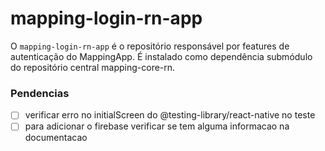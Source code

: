 # mapping-login-rn-app

O `mapping-login-rn-app` é o repositório responsável por features de autenticação do MappingApp. É instalado como dependência submódulo do repositório central mapping-core-rn.

### Pendencias

- [ ] verificar erro no initialScreen do @testing-library/react-native no teste
- [ ] para adicionar o firebase verificar se tem alguma informacao na documentacao
